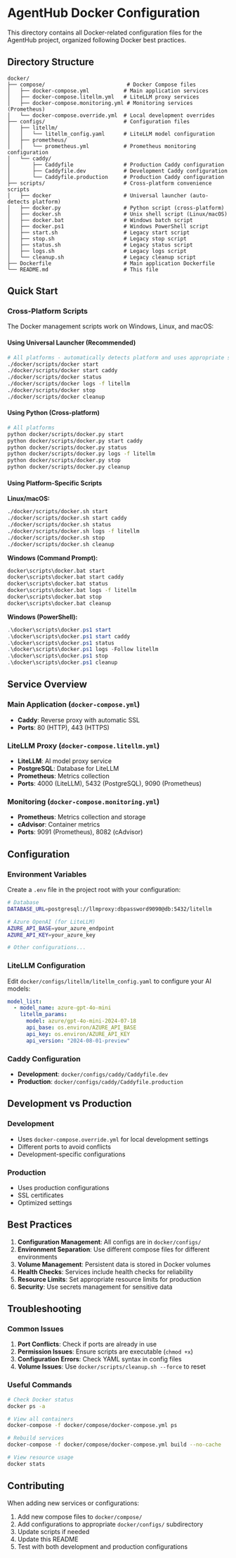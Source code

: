 # AgentHub Docker Configuration

This directory contains all Docker-related configuration files for the AgentHub project, organized following Docker best practices.

## Directory Structure

```
docker/
├── compose/                          # Docker Compose files
│   ├── docker-compose.yml           # Main application services
│   ├── docker-compose.litellm.yml   # LiteLLM proxy services
│   ├── docker-compose.monitoring.yml # Monitoring services (Prometheus)
│   └── docker-compose.override.yml  # Local development overrides
├── configs/                         # Configuration files
│   ├── litellm/
│   │   └── litellm_config.yaml      # LiteLLM model configuration
│   ├── prometheus/
│   │   └── prometheus.yml           # Prometheus monitoring configuration
│   └── caddy/
│       ├── Caddyfile                # Production Caddy configuration
│       ├── Caddyfile.dev            # Development Caddy configuration
│       └── Caddyfile.production     # Production Caddy configuration
├── scripts/                         # Cross-platform convenience scripts
│   ├── docker                       # Universal launcher (auto-detects platform)
│   ├── docker.py                    # Python script (cross-platform)
│   ├── docker.sh                    # Unix shell script (Linux/macOS)
│   ├── docker.bat                   # Windows batch script
│   ├── docker.ps1                   # Windows PowerShell script
│   ├── start.sh                     # Legacy start script
│   ├── stop.sh                      # Legacy stop script
│   ├── status.sh                    # Legacy status script
│   ├── logs.sh                      # Legacy logs script
│   └── cleanup.sh                   # Legacy cleanup script
├── Dockerfile                       # Main application Dockerfile
└── README.md                        # This file
```

## Quick Start

### Cross-Platform Scripts

The Docker management scripts work on Windows, Linux, and macOS:

#### Using Universal Launcher (Recommended)
```bash
# All platforms - automatically detects platform and uses appropriate script
./docker/scripts/docker start
./docker/scripts/docker start caddy
./docker/scripts/docker status
./docker/scripts/docker logs -f litellm
./docker/scripts/docker stop
./docker/scripts/docker cleanup
```

#### Using Python (Cross-platform)
```bash
# All platforms
python docker/scripts/docker.py start
python docker/scripts/docker.py start caddy
python docker/scripts/docker.py status
python docker/scripts/docker.py logs -f litellm
python docker/scripts/docker.py stop
python docker/scripts/docker.py cleanup
```

#### Using Platform-Specific Scripts

**Linux/macOS:**
```bash
./docker/scripts/docker.sh start
./docker/scripts/docker.sh start caddy
./docker/scripts/docker.sh status
./docker/scripts/docker.sh logs -f litellm
./docker/scripts/docker.sh stop
./docker/scripts/docker.sh cleanup
```

**Windows (Command Prompt):**
```cmd
docker\scripts\docker.bat start
docker\scripts\docker.bat start caddy
docker\scripts\docker.bat status
docker\scripts\docker.bat logs -f litellm
docker\scripts\docker.bat stop
docker\scripts\docker.bat cleanup
```

**Windows (PowerShell):**
```powershell
.\docker\scripts\docker.ps1 start
.\docker\scripts\docker.ps1 start caddy
.\docker\scripts\docker.ps1 status
.\docker\scripts\docker.ps1 logs -Follow litellm
.\docker\scripts\docker.ps1 stop
.\docker\scripts\docker.ps1 cleanup
```

## Service Overview

### Main Application (`docker-compose.yml`)
- **Caddy**: Reverse proxy with automatic SSL
- **Ports**: 80 (HTTP), 443 (HTTPS)

### LiteLLM Proxy (`docker-compose.litellm.yml`)
- **LiteLLM**: AI model proxy service
- **PostgreSQL**: Database for LiteLLM
- **Prometheus**: Metrics collection
- **Ports**: 4000 (LiteLLM), 5432 (PostgreSQL), 9090 (Prometheus)

### Monitoring (`docker-compose.monitoring.yml`)
- **Prometheus**: Metrics collection and storage
- **cAdvisor**: Container metrics
- **Ports**: 9091 (Prometheus), 8082 (cAdvisor)

## Configuration

### Environment Variables
Create a `.env` file in the project root with your configuration:

```bash
# Database
DATABASE_URL=postgresql://llmproxy:dbpassword9090@db:5432/litellm

# Azure OpenAI (for LiteLLM)
AZURE_API_BASE=your_azure_endpoint
AZURE_API_KEY=your_azure_key

# Other configurations...
```

### LiteLLM Configuration
Edit `docker/configs/litellm/litellm_config.yaml` to configure your AI models:

```yaml
model_list:
  - model_name: azure-gpt-4o-mini
    litellm_params:
      model: azure/gpt-4o-mini-2024-07-18
      api_base: os.environ/AZURE_API_BASE
      api_key: os.environ/AZURE_API_KEY
      api_version: "2024-08-01-preview"
```

### Caddy Configuration
- **Development**: `docker/configs/caddy/Caddyfile.dev`
- **Production**: `docker/configs/caddy/Caddyfile.production`

## Development vs Production

### Development
- Uses `docker-compose.override.yml` for local development settings
- Different ports to avoid conflicts
- Development-specific configurations

### Production
- Uses production configurations
- SSL certificates
- Optimized settings

## Best Practices

1. **Configuration Management**: All configs are in `docker/configs/`
2. **Environment Separation**: Use different compose files for different environments
3. **Volume Management**: Persistent data is stored in Docker volumes
4. **Health Checks**: Services include health checks for reliability
5. **Resource Limits**: Set appropriate resource limits for production
6. **Security**: Use secrets management for sensitive data

## Troubleshooting

### Common Issues

1. **Port Conflicts**: Check if ports are already in use
2. **Permission Issues**: Ensure scripts are executable (`chmod +x`)
3. **Configuration Errors**: Check YAML syntax in config files
4. **Volume Issues**: Use `docker/scripts/cleanup.sh --force` to reset

### Useful Commands

```bash
# Check Docker status
docker ps -a

# View all containers
docker-compose -f docker/compose/docker-compose.yml ps

# Rebuild services
docker-compose -f docker/compose/docker-compose.yml build --no-cache

# View resource usage
docker stats
```

## Contributing

When adding new services or configurations:

1. Add new compose files to `docker/compose/`
2. Add configurations to appropriate `docker/configs/` subdirectory
3. Update scripts if needed
4. Update this README
5. Test with both development and production configurations
